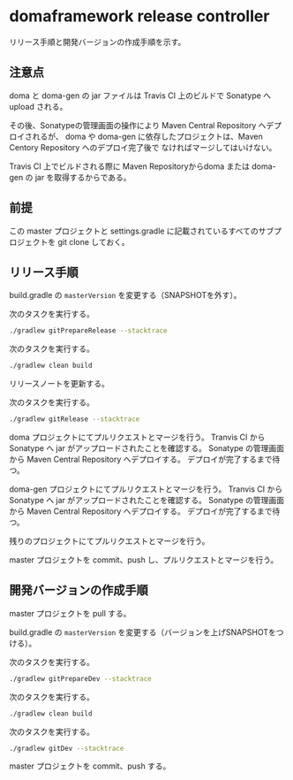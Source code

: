 domaframework release controller
================================

リリース手順と開発バージョンの作成手順を示す。

注意点
-------------
doma と doma-gen の jar ファイルは Travis CI 上のビルドで Sonatype へ upload される。

その後、Sonatypeの管理画面の操作により Maven Central Repository へデプロイされるが、
doma や doma-gen に依存したプロジェクトは、Maven Centory Repository へのデプロイ完了後で
なければマージしてはいけない。

Travis CI 上でビルドされる際に Maven Repositoryからdoma または doma-gen の jar を取得するからである。

前提
-------------

この master プロジェクトと settings.gradle に記載されているすべてのサブプロジェクトを
git clone しておく。

リリース手順
-------------

build.gradle の `masterVersion` を変更する（SNAPSHOTを外す）。

次のタスクを実行する。

```sh
./gradlew gitPrepareRelease --stacktrace
```

次のタスクを実行する。

```sh
./gradlew clean build
```

リリースノートを更新する。

次のタスクを実行する。

```sh
./gradlew gitRelease --stacktrace
```

doma プロジェクトにてプルリクエストとマージを行う。
Tranvis CI から Sonatype へ jar がアップロードされたことを確認する。
Sonatype の管理画面から Maven Central Repository へデプロイする。
デプロイが完了するまで待つ。

doma-gen プロジェクトにてプルリクエストとマージを行う。
Tranvis CI から Sonatype へ jar がアップロードされたことを確認する。
Sonatype の管理画面から Maven Central Repository へデプロイする。
デプロイが完了するまで待つ。

残りのプロジェクトにてプルリクエストとマージを行う。

master プロジェクトを commit、push し、プルリクエストとマージを行う。

開発バージョンの作成手順
------------------------------

master プロジェクトを pull する。

build.gradle の `masterVersion` を変更する（バージョンを上げSNAPSHOTをつける）。

次のタスクを実行する。

```sh
./gradlew gitPrepareDev --stacktrace
```

次のタスクを実行する。

```sh
./gradlew clean build
```

次のタスクを実行する。

```sh
./gradlew gitDev --stacktrace
```

master プロジェクトを commit、push する。
